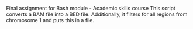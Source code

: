 Final assignment for Bash module - Academic skills course
This script converts a BAM file into a BED file. Additionally, it filters for all regions from chromosome 1 and puts this in a file. 

